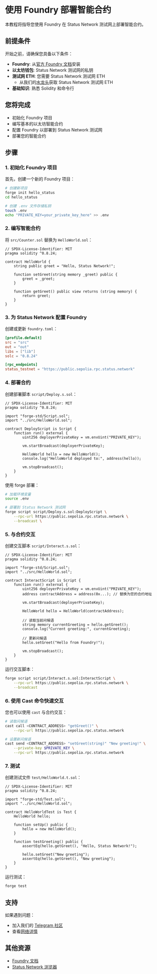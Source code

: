 # 使用 Foundry 部署智能合约

本教程将指导您使用 Foundry 在 Status Network 测试网上部署智能合约。

## 前提条件

开始之前，请确保您具备以下条件：

- **Foundry**: 从[官方 Foundry 文档](https://book.getfoundry.sh/getting-started/installation)安装
- **以太坊钱包**: Status Network 测试网的私钥
- **测试网 ETH**: 您需要 Status Network 测试网 ETH
  - 从我们的[水龙头](/tools/testnet-faucets)获取 Status Network 测试网 ETH
- **基础知识**: 熟悉 Solidity 和命令行

## 您将完成

- 初始化 Foundry 项目
- 编写基本的以太坊智能合约
- 配置 Foundry 以部署到 Status Network 测试网
- 部署您的智能合约

## 步骤

### 1. 初始化 Foundry 项目

首先，创建一个新的 Foundry 项目：

```bash
# 创建新项目
forge init hello_status
cd hello_status

# 创建 .env 文件存储私钥
touch .env
echo "PRIVATE_KEY=your_private_key_here" >> .env
```

### 2. 编写智能合约

将 `src/Counter.sol` 替换为 `HelloWorld.sol`：

```solidity
// SPDX-License-Identifier: MIT
pragma solidity ^0.8.24;

contract HelloWorld {
    string public greet = "Hello, Status Network!";

    function setGreet(string memory _greet) public {
        greet = _greet;
    }

    function getGreet() public view returns (string memory) {
        return greet;
    }
}
```

### 3. 为 Status Network 配置 Foundry

创建或更新 `foundry.toml`：

```toml
[profile.default]
src = "src"
out = "out"
libs = ["lib"]
solc = "0.8.24"

[rpc_endpoints]
status_testnet = "https://public.sepolia.rpc.status.network"
```

### 4. 部署合约

创建部署脚本 `script/Deploy.s.sol`：

```solidity
// SPDX-License-Identifier: MIT
pragma solidity ^0.8.24;

import "forge-std/Script.sol";
import "../src/HelloWorld.sol";

contract DeployScript is Script {
    function run() external {
        uint256 deployerPrivateKey = vm.envUint("PRIVATE_KEY");
        
        vm.startBroadcast(deployerPrivateKey);
        
        HelloWorld hello = new HelloWorld();
        console.log("HelloWorld deployed to:", address(hello));
        
        vm.stopBroadcast();
    }
}
```

使用 forge 部署：

```bash
# 加载环境变量
source .env

# 部署到 Status Network 测试网
forge script script/Deploy.s.sol:DeployScript \
    --rpc-url https://public.sepolia.rpc.status.network \
    --broadcast \
```

### 5. 与合约交互

创建交互脚本 `script/Interact.s.sol`：

```solidity
// SPDX-License-Identifier: MIT
pragma solidity ^0.8.24;

import "forge-std/Script.sol";
import "../src/HelloWorld.sol";

contract InteractScript is Script {
    function run() external {
        uint256 deployerPrivateKey = vm.envUint("PRIVATE_KEY");
        address contractAddress = address(0x...); // 替换为您的合约地址
        
        vm.startBroadcast(deployerPrivateKey);
        
        HelloWorld hello = HelloWorld(contractAddress);
        
        // 读取当前问候语
        string memory currentGreeting = hello.getGreet();
        console.log("Current greeting:", currentGreeting);
        
        // 更新问候语
        hello.setGreet("Hello from Foundry!");
        
        vm.stopBroadcast();
    }
}
```

运行交互脚本：

```bash
forge script script/Interact.s.sol:InteractScript \
    --rpc-url https://public.sepolia.rpc.status.network \
    --broadcast
```

### 6. 使用 Cast 命令快速交互

您也可以使用 `cast` 与合约交互：

```bash
# 读取问候语
cast call <CONTRACT_ADDRESS> "getGreet()" \
    --rpc-url https://public.sepolia.rpc.status.network

# 设置新问候语
cast send <CONTRACT_ADDRESS> "setGreet(string)" "New greeting!" \
    --private-key $PRIVATE_KEY \
    --rpc-url https://public.sepolia.rpc.status.network
```

### 7. 测试

创建测试文件 `test/HelloWorld.t.sol`：

```solidity
// SPDX-License-Identifier: MIT
pragma solidity ^0.8.24;

import "forge-std/Test.sol";
import "../src/HelloWorld.sol";

contract HelloWorldTest is Test {
    HelloWorld hello;

    function setUp() public {
        hello = new HelloWorld();
    }

    function testGreeting() public {
        assertEq(hello.getGreet(), "Hello, Status Network!");
        
        hello.setGreet("New greeting");
        assertEq(hello.getGreet(), "New greeting");
    }
}
```

运行测试：

```bash
forge test
```

## 支持

如果遇到问题：
- 加入我们的 [Telegram 社区](https://t.me/statusl2)
- 查看[网络详情](/general-info/network-details)

## 其他资源

- [Foundry 文档](https://book.getfoundry.sh/)
- [Status Network 浏览器](https://sepoliascan.status.network)
